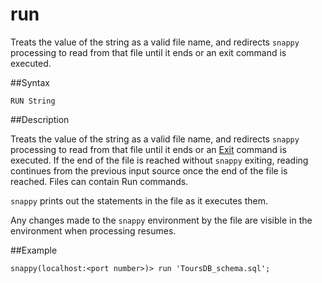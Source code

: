 # run

Treats the value of the string as a valid file name, and redirects `snappy` processing to read from that file until it ends or an exit command is executed.

##Syntax

``` pre
RUN String
```

##Description

Treats the value of the string as a valid file name, and redirects `snappy` processing to read from that file until it ends or an [Exit](../../reference/interactive_commands/exit/) command is executed. If the end of the file is reached without `snappy` exiting, reading continues from the previous input source once the end of the file is reached. Files can contain Run commands.

`snappy` prints out the statements in the file as it executes them.

Any changes made to the `snappy` environment by the file are visible in the environment when processing resumes.

##Example

``` pre
snappy(localhost:<port number>)> run 'ToursDB_schema.sql';
```


